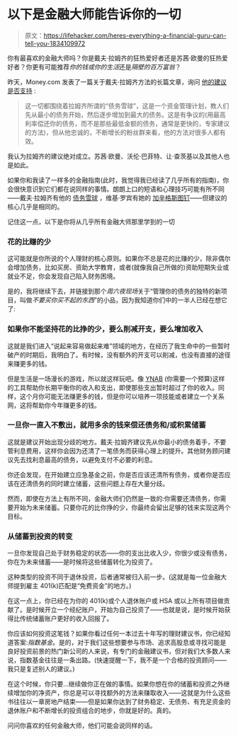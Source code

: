 # 以下是金融大师能告诉你的一切

> 原文：<https://lifehacker.com/heres-everything-a-financial-guru-can-tell-you-1834109972>

你有最喜欢的金融大师吗？你是戴夫·拉姆齐的狂热爱好者还是苏茜·欧曼的狂热爱好者？你更有可能推荐*你的钱或你的生活*还是*隔壁的百万富翁*？



昨天，Money.com 发表了一篇关于戴夫·拉姆齐方法的长篇文章，询问 [他的建议是否支持](http://money.com/money/longform/dave-ramsey-money-debt-free/) :

> 这一切都围绕着拉姆齐所谓的“债务雪球”，这是一个资金管理计划，教人们先从最小的债务开始，然后逐步增加到最大的债务。这是有争议的(用最高利率偿还你的债务，而不是那些最低金额的债务，通常是更快的，专家建议的方法)，但从他忠诚的，不断增长的粉丝群来看，他的方法对很多人都有效。

我认为拉姆齐的建议绝对成立。苏茜·欧曼、沃伦·巴菲特、让·查茨基以及其他人也是如此。

如果你和我读了一样多的金融指南(此时，我觉得我已经读了几乎所有的指南)，你会很快意识到它们都在说同样的事情。朗朗上口的短语和心理技巧可能有所不同——戴夫·拉姆齐有他的 [债务雪球](https://www.daveramsey.com/blog/get-out-of-debt-with-the-debt-snowball-plan) ，维基·罗宾有她的 [加辛格斯图钉](https://yourmoneyoryourlife.weebly.com/discover-your-gazingus-pins.html)——但建议的核心几乎是相同的。

记住这一点，以下是你将从几乎所有金融大师那里学到的一切

### 花的比赚的少

这可能就是你所说的个人理财的核心原则。如果你不总是花的比赚的少，除非偶尔会增加债务，比如买房、资助大学教育，或者(就像我自己所做的)资助短期失业或就业不足，你会发现自己陷入财务困境。

是的，我将继续下去，并链接到那个*周六夜现场*关于“管理你的债务的独特的新项目，叫做*不要买你买不起的东西*”的小品，因为我知道你们中的一半人已经在想它了:

### 如果你不能坚持花的比挣的少，要么削减开支，要么增加收入

这就是我们进入“说起来容易做起来难”领域的地方，在经历了我生命中的一些暂时破产的时期后，我明白了。有时候，没有额外的开支可以削减，也没有直接的途径来赚更多的钱。

但是生活是一场漫长的游戏，所以就这样玩吧。像 [YNAB](https://www.youneedabudget.com/) (你需要一个预算)这样的工具帮助你长期平衡你的收入和支出，即使那些支出暂时超过了你的收入。同样，这个月你可能无法赚更多的钱，但是你可以培养一项技能或者建立一个关系网，这将帮助你今年赚更多的钱。

### 一旦你一直入不敷出，就用多余的钱来偿还债务和/或积累储蓄

这就是建议开始出现分歧的地方。戴夫·拉姆齐建议先从你最小的债务着手，不要管利息费用，这样你会因为还清了一笔债务而获得心理上的提升。其他财务顾问建议先去找利息最高的债务，以避免支付不必要的利息。

你还会发现，在开始建立应急基金之前，你是否应该还清所有债务，或者你是否应该在还清债务的同时建立储蓄，这些问题上存在大量分歧。

然而，即使在方法上有所不同，金融大师们仍然是一致的:你需要还清债务，你需要开始为未来储蓄。只要你花的比你挣的少，你最终会留出足够的钱来实现这两个目标。

### 从储蓄到投资的转变

一旦你发现自己处于财务稳定的状态——你的支出比收入少，你很少或没有债务，你在为未来储蓄——是时候将这些储蓄转化为投资了。

这种类型的投资不同于退休投资，后者通常被归入前一步。(这就是每一位金融大师提到雇主 401(k)匹配是“免费资金”的地方。)

在这一点上，你已经在为你的 401(k)或个人退休账户或 HSA 或以上所有项目做贡献了。是时候开立一个经纪账户，开始为自己投资了——也就是说，是时候开始获得比传统储蓄账户更好的收入回报了。

你应该如何投资这笔钱？如果你看过任何一本过去十年写的理财建议书，你已经知道答案:*指数基金*。是的，对于我们这些想要参与市场、追求高股息或寻找可能是良好投资前景的热门新公司的人来说，有专门的金融建议书，但对我们大多数人来说，指数基金往往是一条出路。(快速提醒一下，我不是一个合格的投资顾问——我只是复述别人的建议。)

在这个时候，你只要...继续做你正在做的事情。如果你想在你的储蓄和投资之外继续增加你的净资产，你总是可以寻找额外的方法来赚取收入——这就是为什么这些书往往以一章房地产结束——但是如果你达到了财务稳定、无债务、有充足资金的退休账户和不断增长的投资组合的地步，你就是好的。真的。

问问你喜欢的任何金融大师，他们可能会说同样的话。